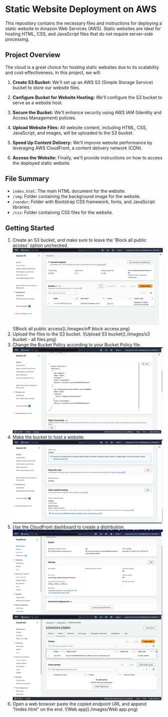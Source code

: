 # Static Website Deployment on AWS

This repository contains the necessary files and instructions for deploying a static website to Amazon Web Services (AWS). Static websites are ideal for hosting HTML, CSS, and JavaScript files that do not require server-side processing.

## Project Overview

The cloud is a great choice for hosting static websites due to its scalability and cost-effectiveness. In this project, we will:

1. **Create S3 Bucket:** We'll set up an AWS S3 (Simple Storage Service) bucket to store our website files.

2. **Configure Bucket for Website Hosting:** We'll configure the S3 bucket to serve as a website host.

3. **Secure the Bucket:** We'll enhance security using AWS IAM (Identity and Access Management) policies.

4. **Upload Website Files:** All website content, including HTML, CSS, JavaScript, and images, will be uploaded to the S3 bucket.

5. **Speed Up Content Delivery:** We'll improve website performance by leveraging AWS CloudFront, a content delivery network (CDN).

6. **Access the Website:** Finally, we'll provide instructions on how to access the deployed static website.

## File Summary

- `index.html`: The main HTML document for the website.
- `/img`: Folder containing the background image for the website.
- `/vendor`: Folder with Bootstrap CSS framework, fonts, and JavaScript libraries.
- `/css`: Folder containing CSS files for the website.

## Getting Started
1. Create an S3 bucket, and make sure to leave the 'Block all public access' option unchecked.
   ![Create S3 bucket](./images/S3.png)
   ![Block all public access](./images/off block access.png)
3. Upload the files to the S3 bucket.
![Upload S3 bucket](./images/s3 bucket - all files.png)
4. Change the Bucket Policy according to your Bucket Policy file.
   ![Policy](./images/Policy.png)
5. Make the bucket to host a website.
   ![Hosting](./images/static%20website%20hosting.png) 
6. Use the CloudFront dashboard to create a distribution.
   ![CloudFront](./images/CloudFront.png)
   ![Domain](./images/domain.png)
8. Open a web browser paste the copied endpoint URL and append “/index.html” on the end.
   ![Web app](./images/Web app.png) 
